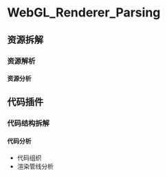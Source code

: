 # WebGL_Renderer_Parsing

## 资源拆解
### 资源解析
#### 资源分析

## 代码插件

### 代码结构拆解

#### 代码分析
- 代码组织
- 渲染管线分析

